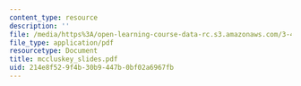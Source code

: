 ```yaml
---
content_type: resource
description: ''
file: /media/https%3A/open-learning-course-data-rc.s3.amazonaws.com/3-45-magnetic-materials-spring-2004/214e8f529f4b30b9447b0bf02a6967fb_mccluskey_slides.pdf
file_type: application/pdf
resourcetype: Document
title: mccluskey_slides.pdf
uid: 214e8f52-9f4b-30b9-447b-0bf02a6967fb
---
```

